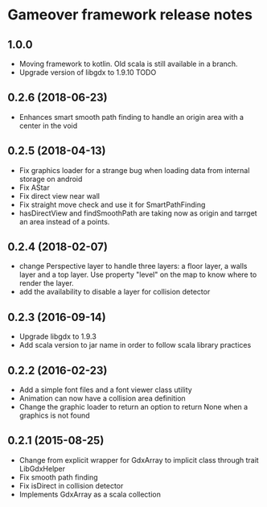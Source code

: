 # Gameover framework release notes

## 1.0.0
* Moving framework to kotlin. Old scala is still available in a branch.
* Upgrade version of libgdx to 1.9.10
TODO

## 0.2.6 (2018-06-23)
* Enhances smart smooth path finding to handle an origin area with a center in the void

## 0.2.5 (2018-04-13)
* Fix graphics loader for a strange bug when loading data from internal storage on android
* Fix AStar
* Fix direct view near wall
* Fix straight move check and use it for SmartPathFinding
* hasDirectView and findSmoothPath are taking now as origin and tarrget an area instead of a points.

## 0.2.4 (2018-02-07)
* change Perspective layer to handle three layers: a floor layer, a walls layer and a top layer. Use property "level" on the map to know where to render the layer.
* add the availability to disable a layer for collision detector

## 0.2.3 (2016-09-14)

* Upgrade libgdx to 1.9.3
* Add scala version to jar name in order to follow scala library practices

## 0.2.2 (2016-02-23)

* Add a simple font files and a font viewer class utility
* Animation can now have a collision area definition
* Change the graphic loader to return an option to return None when a graphics is not found

## 0.2.1 (2015-08-25)

* Change from explicit wrapper for GdxArray to implicit class through trait LibGdxHelper
* Fix smooth path finding
* Fix isDirect in collision detector
* Implements GdxArray as a scala collection


